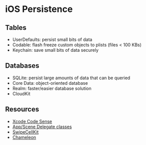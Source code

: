 # iOS Persistence

## Tables

- UserDefaults: persist small bits of data
- Codable: flash freeze custom objects to plists (files < 100 KBs)
- Keychain: save small bits of data securely

## Databases

- SQLite: persist large amounts of data that can be queried
- Core Data: object-oriented database
- Realm: faster/easier database solution
- CloudKit

## Resources

- [Xcode Code Sense](https://stackoverflow.com/questions/6662395/xcode-intellisense-meaning-of-letters-in-colored-boxes-like-f-t-c-m-p-c-k-etc/6789534#6789534)
- [App/Scene Delegate classes](https://stackoverflow.com/questions/56508764/app-delegate-methods-arent-being-called-in-ios-13)
- [SwipeCellKit](https://github.com/SwipeCellKit/SwipeCellKit)
- [Chameleon](https://github.com/vicc/Chameleon)

